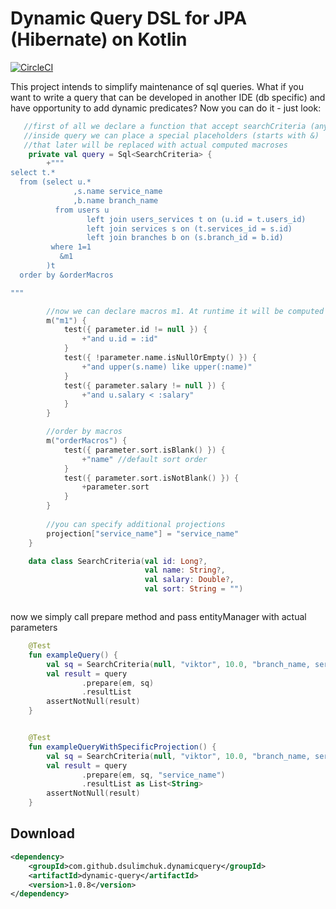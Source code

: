 # Dynamic Query DSL for JPA (Hibernate) on Kotlin

[![CircleCI](https://circleci.com/gh/dsulimchuk/DynamicQuery.svg?style=svg)](https://app.circleci.com/pipelines/github/dsulimchuk/DynamicQuery)

This project intends to simplify maintenance of sql queries. What if you want to write a query that can be developed in
another IDE (db specific)
and have opportunity to add dynamic predicates? Now you can do it - just look:

``` kotlin
   //first of all we declare a function that accept searchCriteria (any data class)
   //inside query we can place a special placeholders (starts with &) 
   //that later will be replaced with actual computed macroses
    private val query = Sql<SearchCriteria> {
        +"""
select t.*
  from (select u.*
              ,s.name service_name
              ,b.name branch_name
          from users u
                 left join users_services t on (u.id = t.users_id)
                 left join services s on (t.services_id = s.id)
                 left join branches b on (s.branch_id = b.id)
         where 1=1
           &m1
        )t
  order by &orderMacros

"""

        //now we can declare macros m1. At runtime it will be computed on given search Criteria
        m("m1") {
            test({ parameter.id != null }) {
                +"and u.id = :id"
            }
            test({ !parameter.name.isNullOrEmpty() }) {
                +"and upper(s.name) like upper(:name)"
            }
            test({ parameter.salary != null }) {
                +"and u.salary < :salary"
            }
        }

        //order by macros
        m("orderMacros") {
            test({ parameter.sort.isBlank() }) {
                +"name" //default sort order
            }
            test({ parameter.sort.isNotBlank() }) {
                +parameter.sort
            }
        }
        
        //you can specify additional projections
        projection["service_name"] = "service_name"
    }

    data class SearchCriteria(val id: Long?,
                              val name: String?,
                              val salary: Double?,
                              val sort: String = "")



```  
  
now we simply call prepare method and pass entityManager with actual parameters
``` kotlin
    @Test
    fun exampleQuery() {
        val sq = SearchCriteria(null, "viktor", 10.0, "branch_name, service_name")
        val result = query
                .prepare(em, sq)
                .resultList
        assertNotNull(result)
    }


    @Test
    fun exampleQueryWithSpecificProjection() {
        val sq = SearchCriteria(null, "viktor", 10.0, "branch_name, service_name")
        val result = query
                .prepare(em, sq, "service_name")
                .resultList as List<String>
        assertNotNull(result)
    }
```    

## Download

```xml
<dependency>
    <groupId>com.github.dsulimchuk.dynamicquery</groupId>
    <artifactId>dynamic-query</artifactId>
    <version>1.0.8</version>
</dependency>
```
